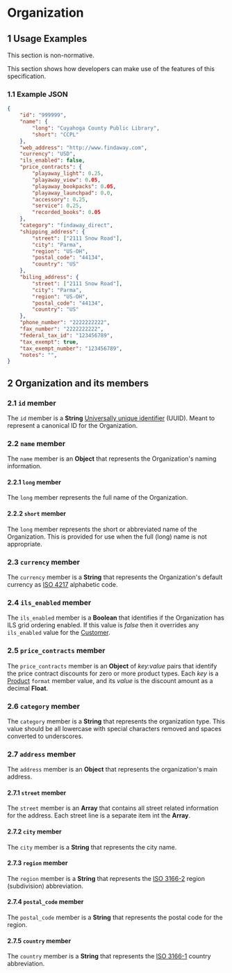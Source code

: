 # Organization

## 1 Usage Examples
This section is non-normative.

This section shows how developers can make use of the features of this specification.

### 1.1 Example JSON

```json
{
    "id": "999999",
    "name": {
        "long": "Cuyahoga County Public Library",
        "short": "CCPL"
    },
    "web_address": "http://www.findaway.com",
    "currency": "USD",
    "ils_enabled": false,
    "price_contracts": {
        "playaway_light": 0.25,
        "playaway_view": 0.05,
        "playaway_bookpacks": 0.05,
        "playaway_launchpad": 0.0,
        "accessory": 0.25,
        "service": 0.25,
        "recorded_books": 0.05
    },
    "category": "findaway_direct",
    "shipping_address": {
        "street": ["2111 Snow Road"],
        "city": "Parma",
        "region": "US-OH",
        "postal_code": "44134",
        "country": "US"
    },
    "biling_address": {
        "street": ["2111 Snow Road"],
        "city": "Parma",
        "region": "US-OH",
        "postal_code": "44134",
        "country": "US"
    },
    "phone_number": "2222222222",
    "fax_number": "2222222222",
    "federal_tax_id": "123456789",
    "tax_exempt": true,
    "tax_exempt_number": "123456789",
    "notes": "",
}
```

## 2 Organization and its members

### 2.1 `id` member
The `id` member is a __String__ [Universally unique identifier](https://en.wikipedia.org/wiki/Universally_unique_identifier) (UUID). Meant to represent a canonical ID for the Organization.

### 2.2 `name` member
The `name` member is an __Object__ that represents the Organization's naming information.

#### 2.2.1 `long` member
The `long` member represents the full name of the Organization.

#### 2.2.2 `short` member
The `long` member represents the short or abbreviated name of the Organization. This is provided for use when the full (long) name is not appropriate.

### 2.3 `currency` member
The `currency` member is a __String__ that represents the Organization's default currency as [ISO 4217](https://en.wikipedia.org/wiki/ISO_4217) alphabetic code.

### 2.4 `ils_enabled` member
The `ils_enabled` member is a __Boolean__ that identifies if the Organization has ILS grid ordering enabled. If this value is _false_ then it overrides any `ils_enabled` value for the [Customer](customer.md).

### 2.5 `price_contracts` member
The `price_contracts` member is an __Object__ of _key:value_ pairs that identify the price contract discounts for zero or more product types. Each _key_ is a [Product](product.md) `format` member value, and its _value_ is the discount amount as a decimal __Float__.

### 2.6 `category` member
The `category` member is a __String__ that represents the organization type. This value should be all lowercase with special characters removed and spaces converted to underscores.

### 2.7 `address` member
The `address` member is an __Object__ that represents the organization's main address.

#### 2.7.1 `street` member
The `street` member is an __Array__ that contains all street related information for the address. Each street line is a separate item int the __Array__.

#### 2.7.2 `city` member
The `city` member is a __String__ that represents the city name.

#### 2.7.3 `region` member
The `region` member is a __String__ that represents the [ISO 3166-2](https://en.wikipedia.org/wiki/ISO_3166-2) region (subdivision) abbreviation.

#### 2.7.4 `postal_code` member
The `postal_code` member is a __String__ that represents the postal code for the region.

#### 2.7.5 `country` member
The `country` member is a __String__ that represents the [ISO 3166-1](https://en.wikipedia.org/wiki/ISO_3166-2) country abbreviation.
